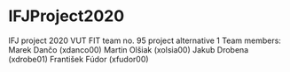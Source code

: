 # IFJProject2020
IFJ project 2020 VUT FIT team no. 95 project alternative 1
Team members: 
Marek Dančo (xdanco00)
Martin Olšiak (xolsia00)
Jakub Drobena (xdrobe01)
František Fúdor (xfudor00)

